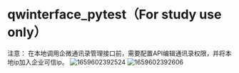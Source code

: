 # qwinterface_pytest（For study use only）

注意：
在本地调用企微通讯录管理接口前，需要配置API编辑通讯录权限，并将本地ip加入企业可信ip。
![1659602392524](https://user-images.githubusercontent.com/36942444/182803397-e9df76c7-8bbd-43bb-9440-4d1f64de8d96.png)
![1659602392606](https://user-images.githubusercontent.com/36942444/182803419-2b0390d7-6888-4993-9e52-c8caa622a419.png)
